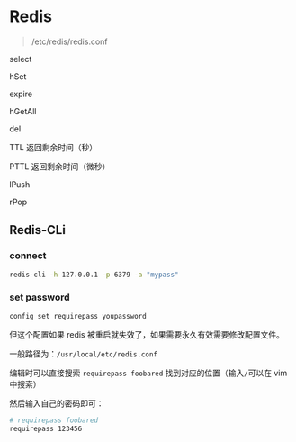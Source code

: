 # Redis

> /etc/redis/redis.conf

select

hSet

expire

hGetAll

del

TTL 返回剩余时间（秒）

PTTL 返回剩余时间（微秒）

lPush

rPop

## Redis-CLi

### connect

```bash
redis-cli -h 127.0.0.1 -p 6379 -a "mypass"
```

### set password

```bash
config set requirepass youpassword
```

但这个配置如果 redis 被重启就失效了，如果需要永久有效需要修改配置文件。

一般路径为：`/usr/local/etc/redis.conf`

编辑时可以直接搜索 `requirepass foobared` 找到对应的位置（输入`/`可以在 vim 中搜索）

然后输入自己的密码即可：

```bash
# requirepass foobared
requirepass 123456
```
